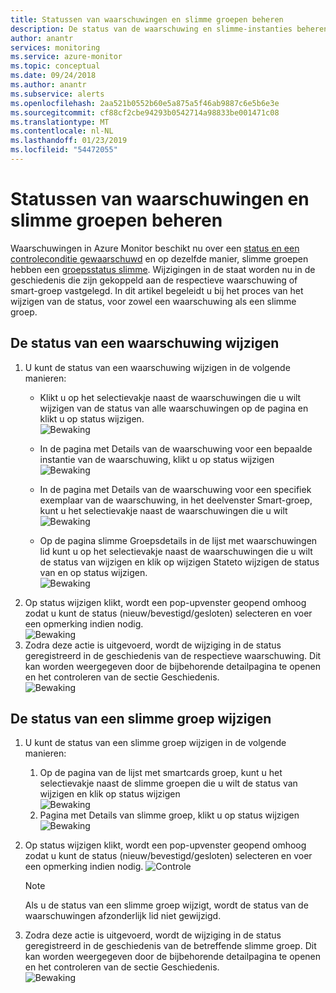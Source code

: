 ```yaml
---
title: Statussen van waarschuwingen en slimme groepen beheren
description: De status van de waarschuwing en slimme-instanties beheren
author: anantr
services: monitoring
ms.service: azure-monitor
ms.topic: conceptual
ms.date: 09/24/2018
ms.author: anantr
ms.subservice: alerts
ms.openlocfilehash: 2aa521b0552b60e5a875a5f46ab9887c6e5b6e3e
ms.sourcegitcommit: cf88cf2cbe94293b0542714a98833be001471c08
ms.translationtype: MT
ms.contentlocale: nl-NL
ms.lasthandoff: 01/23/2019
ms.locfileid: "54472055"
---
```

# <a name="manage-alert-and-smart-group-states"></a>Statussen van waarschuwingen en slimme groepen beheren
Waarschuwingen in Azure Monitor beschikt nu over een [status en een controleconditie gewaarschuwd](https://aka.ms/azure-alerts-overview) en op dezelfde manier, slimme groepen hebben een [groepsstatus slimme](https://aka.ms/smart-groups). Wijzigingen in de staat worden nu in de geschiedenis die zijn gekoppeld aan de respectieve waarschuwing of smart-groep vastgelegd. In dit artikel begeleidt u bij het proces van het wijzigen van de status, voor zowel een waarschuwing als een slimme groep.

## <a name="change-the-state-of-an-alert"></a>De status van een waarschuwing wijzigen
1. U kunt de status van een waarschuwing wijzigen in de volgende manieren: 
    * Klikt u op het selectievakje naast de waarschuwingen die u wilt wijzigen van de status van alle waarschuwingen op de pagina en klikt u op status wijzigen.   
    ![Bewaking](./media/alerts-managing-alert-states/state-all-alerts.jpg)
    * In de pagina met Details van de waarschuwing voor een bepaalde instantie van de waarschuwing, klikt u op status wijzigen   
    ![Bewaking](./media/alerts-managing-alert-states/state-alert-details.jpg)
    * In de pagina met Details van de waarschuwing voor een specifiek exemplaar van de waarschuwing, in het deelvenster Smart-groep, kunt u het selectievakje naast de waarschuwingen die u wilt    
    ![Bewaking](./media/alerts-managing-alert-states/state-alert-details-sg.jpg)

    * Op de pagina slimme Groepsdetails in de lijst met waarschuwingen lid kunt u op het selectievakje naast de waarschuwingen die u wilt de status van wijzigen en klik op wijzigen Stateto wijzigen de status van en op status wijzigen.   
    ![Bewaking](./media/alerts-managing-alert-states/state-sg-details-alerts.jpg)
1. Op status wijzigen klikt, wordt een pop-upvenster geopend omhoog zodat u kunt de status (nieuw/bevestigd/gesloten) selecteren en voer een opmerking indien nodig.   
![Bewaking](./media/alerts-managing-alert-states/state-alert-change.jpg)
1. Zodra deze actie is uitgevoerd, wordt de wijziging in de status geregistreerd in de geschiedenis van de respectieve waarschuwing. Dit kan worden weergegeven door de bijbehorende detailpagina te openen en het controleren van de sectie Geschiedenis.    
![Bewaking](./media/alerts-managing-alert-states/state-alert-history.jpg)

## <a name="change-the-state-of-a-smart-group"></a>De status van een slimme groep wijzigen
1. U kunt de status van een slimme groep wijzigen in de volgende manieren:
    1. Op de pagina van de lijst met smartcards groep, kunt u het selectievakje naast de slimme groepen die u wilt de status van wijzigen en klik op status wijzigen  
    ![Bewaking](./media/alerts-managing-alert-states/state-sg-list.jpg)
    1. Pagina met Details van slimme groep, klikt u op status wijzigen        
    ![Bewaking](./media/alerts-managing-alert-states/state-sg-details.jpg)
1. Op status wijzigen klikt, wordt een pop-upvenster geopend omhoog zodat u kunt de status (nieuw/bevestigd/gesloten) selecteren en voer een opmerking indien nodig. 
![Controle](./media/alerts-managing-alert-states/state-sg-change.jpg)
   > [!NOTE]
   >  Als u de status van een slimme groep wijzigt, wordt de status van de waarschuwingen afzonderlijk lid niet gewijzigd.

1. Zodra deze actie is uitgevoerd, wordt de wijziging in de status geregistreerd in de geschiedenis van de betreffende slimme groep. Dit kan worden weergegeven door de bijbehorende detailpagina te openen en het controleren van de sectie Geschiedenis.     
![Bewaking](./media/alerts-managing-alert-states/state-sg-history.jpg)

